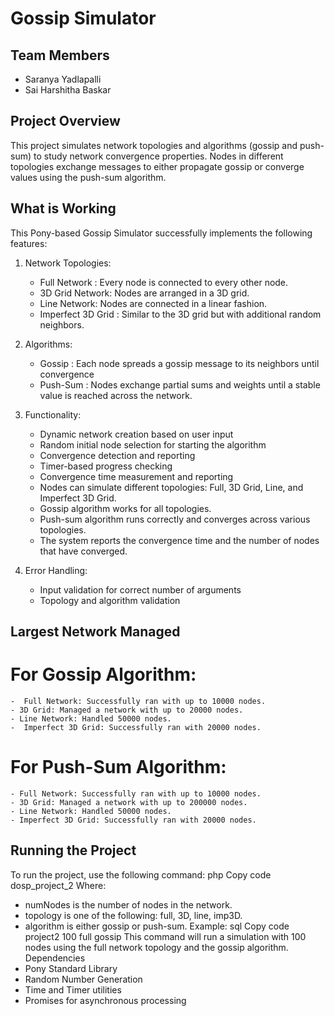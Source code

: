 # Gossip Simulator

## Team Members
- Saranya Yadlapalli
- Sai Harshitha Baskar

## Project Overview
This project simulates network topologies and algorithms (gossip and push-sum) to study network convergence properties. Nodes in different topologies exchange messages to either propagate gossip or converge values using the push-sum algorithm.

## What is Working
This Pony-based Gossip Simulator successfully implements the following features:

1. Network Topologies:
   - Full Network : Every node is connected to every other node.
   - 3D Grid Network: Nodes are arranged in a 3D grid.
   - Line Network: Nodes are connected in a linear fashion.
   - Imperfect 3D Grid : Similar to the 3D grid but with additional random neighbors.

2. Algorithms:
   - Gossip : Each node spreads a gossip message to its neighbors until convergence
   - Push-Sum : Nodes exchange partial sums and weights until a stable value is reached across the network.

3. Functionality:
   - Dynamic network creation based on user input
   - Random initial node selection for starting the algorithm
   - Convergence detection and reporting
   - Timer-based progress checking
   - Convergence time measurement and reporting
   -  Nodes can simulate different topologies: Full, 3D Grid, Line, and Imperfect 3D Grid.
   - Gossip algorithm works for all topologies.
   - Push-sum algorithm runs correctly and converges across various topologies.
   - The system reports the convergence time and the number of nodes that have converged.
	
    

4. Error Handling:
   - Input validation for correct number of arguments
   - Topology and algorithm validation

## Largest Network Managed
 # For Gossip Algorithm:
    -  Full Network: Successfully ran with up to 10000 nodes.
    - 3D Grid: Managed a network with up to 20000 nodes.
    - Line Network: Handled 50000 nodes.
    -  Imperfect 3D Grid: Successfully ran with 20000 nodes.
 # For Push-Sum Algorithm:
    - Full Network: Successfully ran with up to 10000 nodes.
    - 3D Grid: Managed a network with up to 200000 nodes.
    - Line Network: Handled 50000 nodes.
    - Imperfect 3D Grid: Successfully ran with 20000 nodes.


## Running the Project
To run the project, use the following command:
php
Copy code
dosp_project_2 <numNodes> <topology> <algorithm>
Where:
* numNodes is the number of nodes in the network.
* topology is one of the following: full, 3D, line, imp3D.
* algorithm is either gossip or push-sum.
Example:
sql
Copy code
project2 100 full gossip
This command will run a simulation with 100 nodes using the full network topology and the gossip algorithm.
Dependencies
* Pony Standard Library
* Random Number Generation
* Time and Timer utilities
* Promises for asynchronous processing